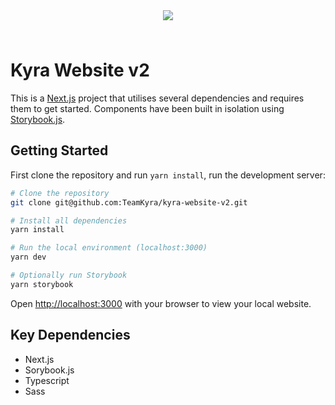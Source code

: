 
<div style="text-align: center; padding: 24px;" align="center">
  <img src="https://raw.githubusercontent.com/TeamKyra/kyra-website-v2/main/src/assets/svg/kyra-logo.svg?token=GHSAT0AAAAAACCME3TKOQJBMF22YVUO5PVIZDY2NCQ" />
</div>

# Kyra Website v2
This is a [Next.js](https://nextjs.org/) project that utilises several dependencies and requires them to get started. Components have been built in isolation using [Storybook.js](https://storybook.js.org/).

## Getting Started

First clone the repository and run `yarn install`, run the development server:

```bash
# Clone the repository
git clone git@github.com:TeamKyra/kyra-website-v2.git

# Install all dependencies
yarn install 

# Run the local environment (localhost:3000)
yarn dev

# Optionally run Storybook
yarn storybook
```

Open [http://localhost:3000](http://localhost:3000) with your browser to view your local website.

## Key Dependencies
- Next.js
- Sorybook.js
- Typescript
- Sass
